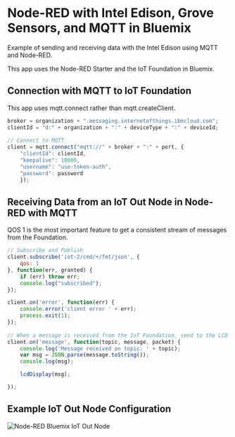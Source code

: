 # Node-RED with Intel Edison, Grove Sensors, and  MQTT in Bluemix
Example of sending and receiving data with the Intel Edison using MQTT and Node-RED.

This app uses the Node-RED Starter and the IoT Foundation in Bluemix.  

## Connection with MQTT to IoT Foundation
This app uses mqtt.connect rather than mqtt.createClient.

```javascript
broker = organization + ".messaging.internetofthings.ibmcloud.com";
clientId = "d:" + organization + ":" + deviceType + ":" + deviceId;
    
// Connect to MQTT
client = mqtt.connect("mqtt://" + broker + ":" + port, {
    "clientId": clientId,
    "keepalive": 10000,
    "username": "use-token-auth",
    "password": password
    });
```

## Receiving Data from an IoT Out Node in Node-RED with MQTT
QOS 1 is the most important feature to get a consistent stream of messages from the Foundation.


```javascript
// Subscribe and Publish
client.subscribe('iot-2/cmd/+/fmt/json', {
    qos: 1
}, function(err, granted) {
    if (err) throw err;
    console.log("subscribed");
});

client.on('error', function(err) {
    console.error('client error ' + err);
    process.exit(1);
});
    
// When a message is received from the IoT Foundation, send to the LCD display
client.on('message', function(topic, message, packet) {
    console.log('Message received on topic: ' + topic);
    var msg = JSON.parse(message.toString());
    console.log(msg);

    lcdDisplay(msg);

});
```

## Example IoT Out Node Configuration
![Node-RED Bluemix IoT Out Node](http://www.stefdoestech.com/wp-content/uploads/2015/09/IBMIoTAppOut.png)

